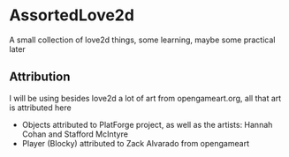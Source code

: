 # AssortedLove2d
A small collection of love2d things, some learning, maybe some practical later

## Attribution

I will be using besides love2d a lot of art from opengameart.org, all that art is attributed here

* Objects attributed to PlatForge project, as well as the artists: Hannah Cohan and Stafford McIntyre
* Player (Blocky) attributed to Zack Alvarado from opengameart
